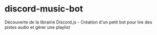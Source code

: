 # discord-music-bot
Découverte de la librairie Discord.js - Création d'un petit bot pour lire des pistes audio et gérer une playlist
